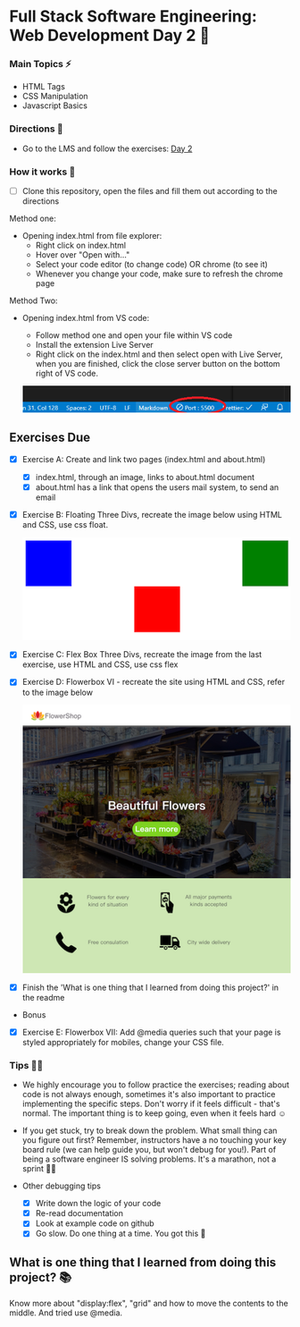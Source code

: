 # Full Stack Software Engineering: Web Development Day 2 :rocket:

### Main Topics :zap:

- HTML Tags
- CSS Manipulation
- Javascript Basics

### Directions :flashlight:

- Go to the LMS and follow the exercises:
  [Day 2](https://xccelerate.talentlms.com/unit/view/id:2572)

### How it works :open_book:

- [ ] Clone this repository, open the files and fill them out according to the directions

Method one:

- Opening index.html from file explorer:
  - Right click on index.html
  - Hover over "Open with..."
  - Select your code editor (to change code) OR chrome (to see it)
  - Whenever you change your code, make sure to refresh the chrome page

Method Two:

- Opening index.html from VS code:

  - Follow method one and open your file within VS code
  - Install the extension Live Server
  - Right click on the index.html and then select open with Live Server, when you are finished, click the close server button on the bottom right of VS code.

  ![Live Server button](assets/Liveserver.png)

## Exercises Due

- [x] Exercise A: Create and link two pages (index.html and about.html)

  - [x] index.html, through an image, links to about.html document
  - [x] about.html has a link that opens the users mail system, to send an email

- [x] Exercise B: Floating Three Divs, recreate the image below using HTML and CSS, use css float.

  ![floatExercise](assets/floatExercise.png)

* [x] Exercise C: Flex Box Three Divs, recreate the image from the last exercise, use HTML and CSS, use css flex

* [x] Exercise D: Flowerbox VI - recreate the site using HTML and CSS, refer to the image below

  ![flowerShop](assets/flowerShop.png)

- [x] Finish the 'What is one thing that I learned from doing this project?' in the readme
- Bonus

- [x] Exercise E: Flowerbox VII: Add @media queries such that your page is styled appropriately for mobiles, change your CSS file.

### Tips :tipping_hand_woman:

- We highly encourage you to follow practice the exercises; reading about code is not always enough, sometimes it's also important to practice implementing the specific steps. Don't worry if it feels difficult - that's normal. The important thing is to keep going, even when it feels hard :relaxed:

- If you get stuck, try to break down the problem. What small thing can you figure out first? Remember, instructors have a no touching your key board rule (we can help guide you, but won't debug for you!). Part of being a software engineer IS solving problems. It's a marathon, not a sprint :running_woman:

- Other debugging tips
  - [x] Write down the logic of your code
  - [x] Re-read documentation
  - [x] Look at example code on github
  - [x] Go slow. Do one thing at a time. You got this :muscle:

## What is one thing that I learned from doing this project? :books:

Know more about "display:flex", "grid" and how to move the contents to the middle.
And tried use @media.